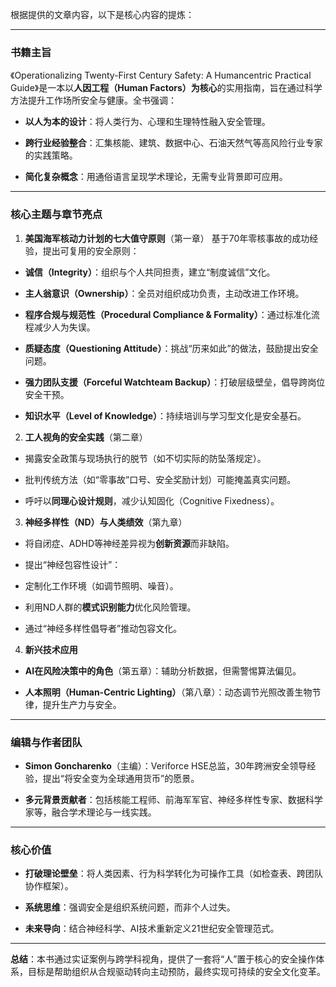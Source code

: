 根据提供的文章内容，以下是核心内容的提炼：

---

### **书籍主旨**

《Operationalizing Twenty-First Century Safety: A Humancentric Practical Guide》是一本以**人因工程（Human Factors）为核心**的实用指南，旨在通过科学方法提升工作场所安全与健康。全书强调：

- **以人为本的设计**：将人类行为、心理和生理特性融入安全管理。

- **跨行业经验整合**：汇集核能、建筑、数据中心、石油天然气等高风险行业专家的实践策略。

- **简化复杂概念**：用通俗语言呈现学术理论，无需专业背景即可应用。

---

### **核心主题与章节亮点**

1. **美国海军核动力计划的七大值守原则**（第一章） 基于70年零核事故的成功经验，提出可复用的安全原则：

- **诚信（Integrity）**：组织与个人共同担责，建立“制度诚信”文化。

- **主人翁意识（Ownership）**：全员对组织成功负责，主动改进工作环境。

- **程序合规与规范性（Procedural Compliance & Formality）**：通过标准化流程减少人为失误。

- **质疑态度（Questioning Attitude）**：挑战“历来如此”的做法，鼓励提出安全问题。

- **强力团队支援（Forceful Watchteam Backup）**：打破层级壁垒，倡导跨岗位安全干预。

- **知识水平（Level of Knowledge）**：持续培训与学习型文化是安全基石。

2. **工人视角的安全实践**（第二章）

- 揭露安全政策与现场执行的脱节（如不切实际的防坠落规定）。

- 批判传统方法（如“零事故”口号、安全奖励计划）可能掩盖真实问题。

- 呼吁以**同理心设计规则**，减少认知固化（Cognitive Fixedness）。

3. **神经多样性（ND）与人类绩效**（第九章）

- 将自闭症、ADHD等神经差异视为**创新资源**而非缺陷。

- 提出“神经包容性设计”：

- 定制化工作环境（如调节照明、噪音）。

- 利用ND人群的**模式识别能力**优化风险管理。

- 通过“神经多样性倡导者”推动包容文化。

4. **新兴技术应用**

- **AI在风险决策中的角色**（第五章）：辅助分析数据，但需警惕算法偏见。

- **人本照明（Human-Centric Lighting）**（第八章）：动态调节光照改善生物节律，提升生产力与安全。

---

### **编辑与作者团队**

- **Simon Goncharenko**（主编）：Veriforce HSE总监，30年跨洲安全领导经验，提出“将安全变为全球通用货币”的愿景。

- **多元背景贡献者**：包括核能工程师、前海军军官、神经多样性专家、数据科学家等，融合学术理论与一线实践。

---

### **核心价值**

- **打破理论壁垒**：将人类因素、行为科学转化为可操作工具（如检查表、跨团队协作框架）。

- **系统思维**：强调安全是组织系统问题，而非个人过失。

- **未来导向**：结合神经科学、AI技术重新定义21世纪安全管理范式。

---

**总结**：本书通过实证案例与跨学科视角，提供了一套将“人”置于核心的安全操作体系，目标是帮助组织从合规驱动转向主动预防，最终实现可持续的安全文化变革。
